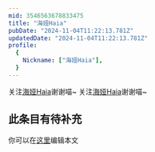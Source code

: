 ```yaml
---
mid: 3546563678833475
title: "海娅Haia"
pubDate: "2024-11-04T11:22:13.781Z"
updatedDate: "2024-11-04T11:22:13.781Z"
profile:
  {
    Nickname: ["海娅Haia"],
  }
---
```


关注[海娅Haia](https://space.bilibili.com/3546563678833475)谢谢喵~ 关注[海娅Haia](https://space.bilibili.com/3546563678833475)谢谢喵~

## 此条目有待补充
你可以在[这里](https://github.com/Yuhanawa/VTuber.ICU/edit/master/src/content/v/海娅Haia/index.md)编辑本文
